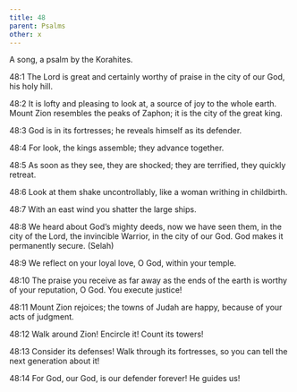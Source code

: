 ```yaml
---
title: 48
parent: Psalms
other: x
---
```



A song, a psalm by the Korahites.


<a name="48:1">48:1</a> The Lord is great and certainly worthy of praise
in the city of our God, his holy hill.

<a name="48:2">48:2</a> It is lofty and pleasing to look at,
a source of joy to the whole earth.
Mount Zion resembles the peaks of Zaphon;
it is the city of the great king.

<a name="48:3">48:3</a> God is in its fortresses;
he reveals himself as its defender.

<a name="48:4">48:4</a> For look, the kings assemble;
they advance together.

<a name="48:5">48:5</a> As soon as they see, they are shocked;
they are terrified, they quickly retreat.

<a name="48:6">48:6</a> Look at them shake uncontrollably,
like a woman writhing in childbirth.

<a name="48:7">48:7</a> With an east wind
you shatter the large ships.

<a name="48:8">48:8</a> We heard about God’s mighty deeds, now we have seen them,
in the city of the Lord, the invincible Warrior,
in the city of our God.
God makes it permanently secure. (Selah)

<a name="48:9">48:9</a> We reflect on your loyal love, O God,
within your temple.

<a name="48:10">48:10</a> The praise you receive as far away as the ends of the earth
is worthy of your reputation, O God.
You execute justice!

<a name="48:11">48:11</a> Mount Zion rejoices;
the towns of Judah are happy,
because of your acts of judgment.

<a name="48:12">48:12</a> Walk around Zion! Encircle it!
Count its towers!

<a name="48:13">48:13</a> Consider its defenses!
Walk through its fortresses,
so you can tell the next generation about it!

<a name="48:14">48:14</a> For God, our God, is our defender forever!
He guides us!